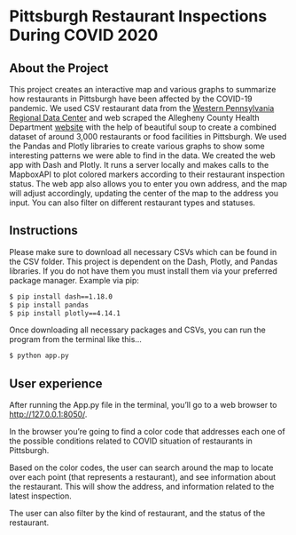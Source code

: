 Pittsburgh Restaurant Inspections During COVID 2020
===================================================

About the Project
-----------------
This project creates an interactive map and various graphs to summarize how restaurants in Pittsburgh have been affected by the COVID-19 pandemic. 
We used CSV restaurant data from the [Western Pennsylvania Regional Data Center](https://data.wprdc.org/dataset/allegheny-county-restaurant-food-facility-inspection-violations) 
and web scraped the Allegheny County Health Department [website](https://www.alleghenycounty.us/Health-Department/Programs/Food-Safety/Consumer-Alerts-and-Closures.aspx) with 
the help of beautiful soup to create a combined dataset of around 3,000 restaurants or food facilities in Pittsburgh.
We used the Pandas and Plotly libraries to create various graphs to show some interesting patterns we were able to find in the data.
We created the web app with Dash and Plotly. It runs a server locally and makes calls to the MapboxAPI to plot colored markers according to their restaurant inspection status. 
The web app also allows you to enter you own address, and the map will adjust accordingly, updating the center of the map to the address you input.
You can also filter on different restaurant types and statuses.  


Instructions
-------------
Please make sure to download all necessary CSVs which can be found in the CSV folder.
This project is dependent on the Dash, Plotly, and Pandas libraries. 
If you do not have them you must install them via your preferred package manager.
Example via pip:
``` bash
$ pip install dash==1.18.0
$ pip install pandas
$ pip install plotly==4.14.1
```
Once downloading all necessary packages and CSVs, you can run the program from the terminal like this...
```bash
$ python app.py
```

User experience
---------------

After running the App.py file in the terminal, you’ll go to a web browser to http://127.0.0.1:8050/.



In the browser you’re going to find a color code that addresses each one of the possible conditions related to COVID situation of restaurants in Pittsburgh.

Based on the color codes, the user can search around the map to locate over each point (that represents a restaurant), and see information about the restaurant. This will show the address, and information related to the latest inspection.

The user can also filter by the kind of restaurant, and the status of the restaurant.

